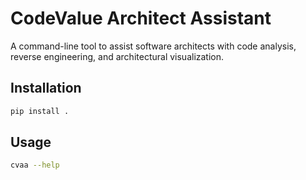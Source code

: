 # CodeValue Architect Assistant

A command-line tool to assist software architects with code analysis, reverse engineering, and architectural visualization.

## Installation

```bash
pip install .
```

## Usage

```bash
cvaa --help